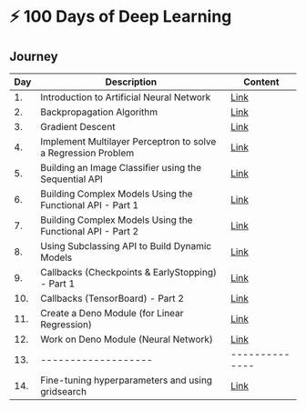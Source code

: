 # :zap: 100 Days of Deep Learning


## Journey

| Day | Description | Content |
| --- | ----------- | ----- |
| 1. | Introduction to Artificial Neural Network | [Link](day-1) |
| 2. | Backpropagation Algorithm | [Link](day-2) |
| 3. | Gradient Descent | [Link](day-3) |
| 4. | Implement Multilayer Perceptron to solve a Regression Problem | [Link](day-4) |
| 5. | Building an Image Classifier using the Sequential API | [Link](day-5) |
| 6. | Building Complex Models Using the Functional API - Part 1 | [Link](day-6) |
| 7. | Building Complex Models Using the Functional API - Part 2 | [Link](day-7) |
| 8. | Using Subclassing API to Build Dynamic Models | [Link](day-8) |
| 9. | Callbacks (Checkpoints & EarlyStopping) - Part 1 | [Link](day-9) |
| 10. | Callbacks (TensorBoard) - Part 2 | [Link](day-10) |
| 11. | Create a Deno Module (for Linear Regression) | [Link](day-11) |
| 12. | Work on Deno Module (Neural Network) | [Link](day-12) |
| 13. | ------------------- | -------------- |
| 14. | Fine-tuning hyperparameters and using gridsearch | [Link](day-14) |
